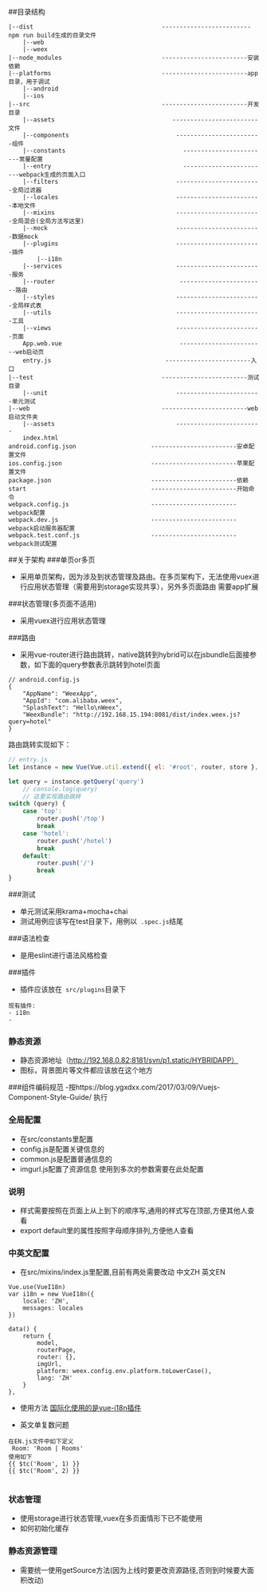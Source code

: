##目录结构
```
|--dist                                    -------------------------npm run build生成的目录文件
    |--web
    |--weex
|--node_modules                            ------------------------安装依赖
|--platforms                               ------------------------app目录，用于调试
    |--android
    |--ios
|--src                                     ------------------------开发目录
    |--assets                                 ------------------------文件
    |--components                              ------------------------组件
    |--constants                                 ------------------------常量配置
    |--entry                                     ------------------------webpack生成的页面入口
    |--filters                                 ------------------------全局过滤器
    |--locales                                 ------------------------本地文件
    |--mixins                                  ------------------------全局混合(全局方法写这里)
    |--mock                                    ------------------------数据mock
    |--plugins                                 ------------------------插件
        |--i18n 
    |--services                                ------------------------服务
    |--router                                   ------------------------路由
    |--styles                                  ------------------------全局样式表
    |--utils                                   ------------------------工具
    |--views                                   ------------------------页面
    App.web.vue                                 ------------------------web启动页
    entry.js                                ------------------------入口
|--test                                    ------------------------测试目录
    |--unit                                    ------------------------单元测试
|--web                                     ------------------------web启动文件夹
    |--assets                                  ------------------------
    index.html
android.config.json                     ------------------------安卓配置文件
ios.config.json                         ------------------------苹果配置文件
package.json                            ------------------------依赖
start                                   ------------------------开始命令
webpack.config.js                       ------------------------webpack配置
webpack.dev.js                          ------------------------webpack启动服务器配置
webpack.test.conf.js                    ------------------------webpack测试配置
```

##关于架构
###单页or多页
- 采用单页架构，因为涉及到状态管理及路由。在多页架构下，无法使用vuex进行应用状态管理（需要用到storage实现共享），另外多页面路由
需要app扩展

###状态管理(多页面不适用)
- 采用vuex进行应用状态管理

###路由
- 采用vue-router进行路由跳转，native跳转到hybrid可以在jsbundle后面接参数，如下面的query参数表示跳转到hotel页面

```
// android.config.js
{
    "AppName": "WeexApp",
    "AppId": "com.alibaba.weex",
    "SplashText": "Hello\nWeex",
    "WeexBundle": "http://192.168.15.194:8081/dist/index.weex.js?query=hotel"
}
```
路由跳转实现如下：
```javascript
// entry.js
let instance = new Vue(Vue.util.extend({ el: '#root', router, store }, App))

let query = instance.getQuery('query')
    // console.log(query)
    // 这里实现路由跳转
switch (query) {
    case 'top':
        router.push('/top')
        break
    case 'hotel':
        router.push('/hotel')
        break
    default:
        router.push('/')
        break
}
```

###测试
- 单元测试采用krama+mocha+chai
- 测试用例应该写在test目录下，用例以``` .spec.js```结尾

###语法检查
- 是用eslint进行语法风格检查

###插件
- 插件应该放在``` src/plugins```目录下

```
现有插件:
- i18n
- 
```
### 静态资源
- 静态资源地址（http://192.168.0.82:8181/svn/p1.static/HYBRIDAPP）
- 图标，背景图片等文件都应该放在这个地方


###组件编码规范
-按https://blog.ygxdxx.com/2017/03/09/Vuejs-Component-Style-Guide/ 执行

### 全局配置
- 在src/constants里配置
- config.js是配置关键信息的
- common.js是配置普通信息的
- imgurl.js配置了资源信息
使用到多次的参数需要在此处配置

### 说明
- 样式需要按照在页面上从上到下的顺序写,通用的样式写在顶部,方便其他人查看
- export default里的属性按照字母顺序排列,方便他人查看

### 中英文配置
- 在src/mixins/index.js里配置,目前有两处需要改动 中文ZH 英文EN

```
Vue.use(VueI18n)
var i18n = new VueI18n({
    locale: 'ZH',
    messages: locales
})

data() {
    return {
        model,
        routerPage,
        router: {},
        imgUrl,
        platform: weex.config.env.platform.toLowerCase(),
        lang: 'ZH'
    }
},

```
- 使用方法
[国际化使用的是vue-i18n插件](http://kazupon.github.io/vue-i18n/en/)

- 英文单复数问题
```
在EN.js文件中如下定义
 Room: 'Room | Rooms'
使用如下
{{ $tc('Room', 1) }}
{{ $tc('Room', 2) }}
 
```

### 状态管理
- 使用storage进行状态管理,vuex在多页面情形下已不能使用
- 如何初始化缓存


### 静态资源管理
- 需要统一使用getSource方法(因为上线时要更改资源路径,否则到时候要大面积改动)


